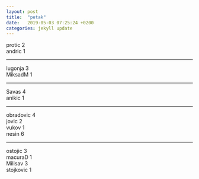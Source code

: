 ```yaml
---
layout: post
title:  "petak"
date:   2019-05-03 07:25:24 +0200
categories: jekyll update
---
```



protic 2  
andric 1  

***

lugonja 3  
MiksadM 1  

***

Savas 4  
anikic 1  

***

obradovic 4  
jovic 2  
vukov 1  
nesin 6  

***

ostojic 3  
macuraD 1  
Milisav 3  
stojkovic 1  